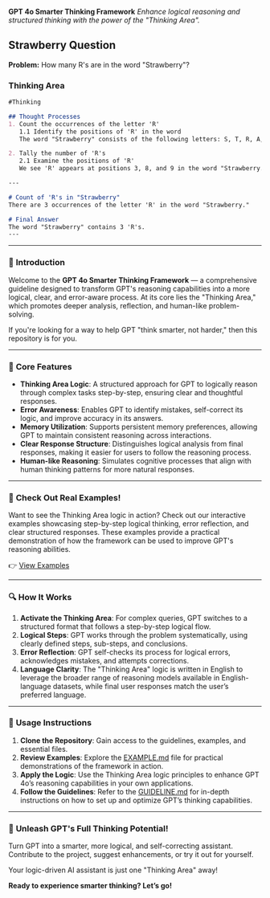 **GPT 4o Smarter Thinking Framework**
_Enhance logical reasoning and structured thinking with the power of the "Thinking Area"._

## **Strawberry Question**
**Problem:** How many R's are in the word "Strawberry"?

### Thinking Area

```markdown
#Thinking

## Thought Processes
1. Count the occurrences of the letter 'R'
   1.1 Identify the positions of 'R' in the word
   The word "Strawberry" consists of the following letters: S, T, R, A, W, B, E, R, R, Y. We need to identify the 'R' letters.

2. Tally the number of 'R's
   2.1 Examine the positions of 'R'
   We see 'R' appears at positions 3, 8, and 9 in the word "Strawberry."

---

# Count of 'R's in "Strawberry"
There are 3 occurrences of the letter 'R' in the word "Strawberry."

# Final Answer
The word "Strawberry" contains 3 'R's.
---
```


---

### 🚀 **Introduction**
Welcome to the **GPT 4o Smarter Thinking Framework** — a comprehensive guideline designed to transform GPT's reasoning capabilities into a more logical, clear, and error-aware process. At its core lies the "Thinking Area," which promotes deeper analysis, reflection, and human-like problem-solving.

If you're looking for a way to help GPT "think smarter, not harder," then this repository is for you.

---

### 🧠 **Core Features**
- **Thinking Area Logic**: A structured approach for GPT to logically reason through complex tasks step-by-step, ensuring clear and thoughtful responses.  
- **Error Awareness**: Enables GPT to identify mistakes, self-correct its logic, and improve accuracy in its answers.  
- **Memory Utilization**: Supports persistent memory preferences, allowing GPT to maintain consistent reasoning across interactions.  
- **Clear Response Structure**: Distinguishes logical analysis from final responses, making it easier for users to follow the reasoning process.  
- **Human-like Reasoning**: Simulates cognitive processes that align with human thinking patterns for more natural responses.  

---

### 📂 **Check Out Real Examples!**
Want to see the Thinking Area logic in action? Check out our interactive examples showcasing step-by-step logical thinking, error reflection, and clear structured responses. These examples provide a practical demonstration of how the framework can be used to improve GPT's reasoning abilities.

👉 [View Examples](./EXAMPLE.md)

---

### 🔍 **How It Works**
1. **Activate the Thinking Area**: For complex queries, GPT switches to a structured format that follows a step-by-step logical flow.  
2. **Logical Steps**: GPT works through the problem systematically, using clearly defined steps, sub-steps, and conclusions.  
3. **Error Reflection**: GPT self-checks its process for logical errors, acknowledges mistakes, and attempts corrections.  
4. **Language Clarity**: The "Thinking Area" logic is written in English to leverage the broader range of reasoning models available in English-language datasets, while final user responses match the user’s preferred language.  

---

### 📘 **Usage Instructions**
1. **Clone the Repository**: Gain access to the guidelines, examples, and essential files.  
2. **Review Examples**: Explore the [EXAMPLE.md](./EXAMPLE.md) file for practical demonstrations of the framework in action.  
3. **Apply the Logic**: Use the Thinking Area logic principles to enhance GPT 4o’s reasoning capabilities in your own applications.  
4. **Follow the Guidelines**: Refer to the [GUIDELINE.md](./GUIDELINE.md) for in-depth instructions on how to set up and optimize GPT’s thinking capabilities.  

---

### 🎉 **Unleash GPT's Full Thinking Potential!**
Turn GPT into a smarter, more logical, and self-correcting assistant. Contribute to the project, suggest enhancements, or try it out for yourself.  

Your logic-driven AI assistant is just one "Thinking Area" away!  

**Ready to experience smarter thinking? Let’s go!**

